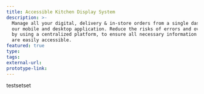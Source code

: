 ```yaml
---
title: Accessible Kitchen Display System
description: >-
  Manage all your digital, delivery & in-store orders from a single dashboard in
  our mobile and desktop application. Reduce the risks of errors and oversights
  by using a centralized platform, to ensure all necessary information and tasks
  are easily accessible.
featured: true
type:
tags:
external-url:
prototype-link:
---
```

testsetset